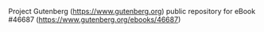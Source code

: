 Project Gutenberg (https://www.gutenberg.org) public repository for eBook #46687 (https://www.gutenberg.org/ebooks/46687)
